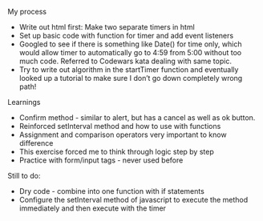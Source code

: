 My process

- Write out html first: Make two separate timers in html
- Set up basic code with function for timer and add event listeners
- Googled to see if there is something like Date() for time only, which would allow timer to automatically go to 4:59 from 5:00 without too much code. Referred to Codewars kata dealing with same topic. 
- Try to write out algorithm in the startTimer function and eventually looked up a tutorial to make sure I don’t go down completely wrong path!

Learnings
- Confirm method - similar to alert, but has a cancel as well as ok button. 
- Reinforced setInterval method and how to use with functions
- Assignment and comparison operators very important to know difference
- This exercise forced me to think through logic step by step
- Practice with form/input tags - never used before

Still to do: 
- Dry code - combine into one function with if statements
- Configure the setInterval method of javascript to execute the method immediately and then execute with the timer


